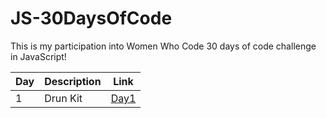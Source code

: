 # JS-30DaysOfCode
This is my participation into Women Who Code 30 days of code challenge in JavaScript!

| Day | Description | Link |
| --- | ----------- | ---- |
| 1   |Drun Kit | <a href="[https://github.com/asmaaHamdym/PythonDaysOfCodeChallenge/blob/main/swap.py](https://github.com/asmaaHamdym/JS-30DaysOfCode/tree/main/Day01-JavaScript%20Drum%20Kit)https://github.com/asmaaHamdym/JS-30DaysOfCode/tree/main/Day01-JavaScript%20Drum%20Kit">Day1</a>
